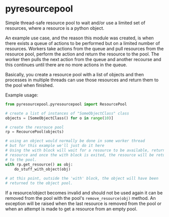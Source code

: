 # pyresourcepool

Simple thread-safe resource pool to wait and/or use a limited set of resources, where a resource is a python object.

An example use case, and the reason this module was created, is when there exists a queue of actions to be performed but on a limited number of resources. Workers take actions from the queue and pull resources from the resource pool, perform the action and return the resource to the pool. The worker then pulls the next action from the queue and another recourse and this continues until there are no more actions in the queue.

Basically, you create a resource pool with a list of objects and then processes in multiple threads can use those resources and return them to the pool when finished.

Example usage:
```python
from pyresourcepool.pyresourcepool import ResourcePool

# create a list of instances of "SomeObjectClass" class
objects = [SomeObjectClass() for o in range(10)]

# create the resrouce pool
rp = RecourcePool(objects)

# using an object would normally be done in some worker thread
# but for this example we'll just do it here
# Using the with block will wait for a resource to be available, return that
# resource and once the with block is exited, the resource will be returned
# to the pool.
with rp.get_resource() as obj:
    do_stuff_with_object(obj)
    
# at this point, outside the 'with' block, the object will have been
# returned to the object pool.
```

If a resource/object becomes invalid and should not be used again it can be removed from the pool with the pool's `remove_resource(obj)` method. An exception will be raised when the last resource is removed from the pool or when an attempt is made to get a resource from an empty pool. 
